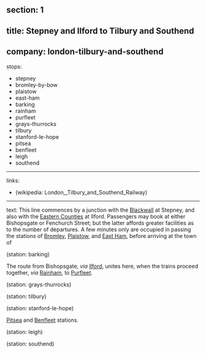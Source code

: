 ﻿section: 1
----
title: Stepney and Ilford to Tilbury and Southend
----
company: london-tilbury-and-southend
----
stops:
- stepney
- bromley-by-bow
- plaistow
- east-ham
- barking
- rainham
- purfleet
- grays-thurrocks
- tilbury
- stanford-le-hope
- pitsea
- benfleet
- leigh
- southend
----
links:
- (wikipedia: London,_Tilbury_and_Southend_Railway)
----
text: This line commences by a junction with the [Blackwall](/companies/london-and-blackwall) at Stepney, and also with the [Eastern Counties](#) at Ilford. Passengers may book at either Bishopsgate or Fenchurch Street; but the latter affords greater facilities as to the number of departures. A few minutes only are occupied in passing the stations of [Bromley](/stations/bromley-by-bow), [Plaistow](/stations/plaistow), and [East Ham](/stations/east-ham), before arriving at the town of

(station: barking)

The route from Bishopsgate, *via* [Ilford](/stations/ilford), unites here, when the trains proceed together, *via* [Rainham](/stations/rainham), to [Purfleet](/stations/purfleet).

(station: grays-thurrocks)

(station: tilbury)

(station: stanford-le-hope)

[Pitsea](/stations/pitsea) and [Benfleet](/stations/benfleet) stations.

(station: leigh)

(station: southend)
